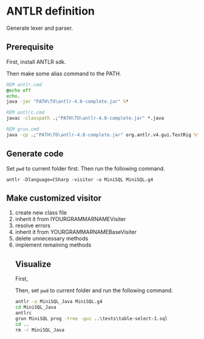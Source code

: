 # ANTLR definition

Generate lexer and parser.

## Prerequisite

First, install ANTLR sdk.

Then make some alias command to the PATH.

```cmd
REM antlr.cmd
@echo off
echo.
java -jar "PATH\TO\antlr-4.8-complete.jar" %*
```

```cmd
REM antlrc.cmd
javac -classpath .;"PATH\TO\antlr-4.8-complete.jar" *.java
```

```cmd
REM grun.cmd
java -cp .;"PATH\TO\antlr-4.8-complete.jar" org.antlr.v4.gui.TestRig %*
```

## Generate code

Set `pwd` to current folder first. Then run the following command.

```
antlr -Dlanguage=CSharp -visitor -o MiniSQL MiniSQL.g4
```

## Make customized visitor

1. create new class file
1. inherit it from IYOURGRAMMARNAMEVisiter<object>
1. resolve errors
1. inherit it from YOURGRAMMARNAMEBaseVisiter<object>
1. delete unnecessary methods
1. implement remaining methods

## Visualize

First, 

Then, set `pwd` to current folder and run the following command.

```cmd
antlr -o MiniSQL_Java MiniSQL.g4
cd MiniSQL_Java
antlrc
grun MiniSQL prog -tree -gui ..\tests\table-select-1.sql
cd ..
rm -r MiniSQL_Java

```
